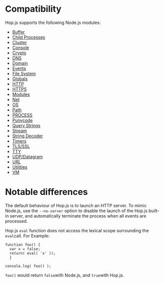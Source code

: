 
Compatibility
=============

Hop.js supports the following Node.js modules:

* [Buffer](https://nodejs.org/api/buffer.html)
* [Child Processes](https://nodejs.org/api/child\_process.html)
* [Cluster](https://nodejs.org/api/cluster.html)
* [Console](https://nodejs.org/api/console.html)
* [Crypto](https://nodejs.org/api/crypto.html)
* [DNS](https://nodejs.org/api/dns.html)
* [Domain](https://nodejs.org/api/domain.html)
* [Events](https://nodejs.org/api/events.html)
* [File System](https://nodejs.org/api/fs.html)
* [Globals](https://nodejs.org/api/globals.html)
* [HTTP](https://nodejs.org/api/http.html)
* [HTTPS](https://nodejs.org/api/https.html)
* [Modules](https://nodejs.org/api/modules.html)
* [Net](https://nodejs.org/api/net.html)
* [OS](https://nodejs.org/api/os.html)
* [Path](https://nodejs.org/api/path.html)
* [PROCESS](https://nodejs.org/api/process.html)
* [Punycode](https://nodejs.org/api/punycode.html)
* [Query Strings](https://nodejs.org/api/querystring.html)
* [Stream](https://nodejs.org/api/stream.html)
* [String Decoder](https://nodejs.org/api/string\_decoder.html)
* [Timers](https://nodejs.org/api/timers.html)
* [TLS/SSL](https://nodejs.org/api/tls.html)
* [TTY](https://nodejs.org/api/tty.html)
* [UDP/Datagram](https://nodejs.org/api/udp.html)
* [URL](https://nodejs.org/api/url.html)
* [Utilities](https://nodejs.org/api/util.html)
* [VM](https://nodejs.org/api/vm.html)

Notable differences
==============

The default behaviour of Hop.js is to launch an HTTP server. To mimic
Node.js, use the `--no-server` option to disable the launch of the
Hop.js built-in server, and automatically terminate the process when
all events are processed.

Hop.js `eval` function does not access the lexical scope surrounding
the `eval`call.  For Example:

```hopscript var x = true;
function foo() {
  var x = false;
  return( eval( 'x' ));
  }

console.log( foo() );
```

`foo()` would return `false`with Node.js, and `true`with Hop.js.

